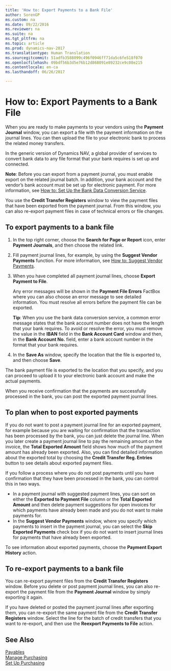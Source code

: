 ```yaml
---
title: 'How to: Export Payments to a Bank File'
author: SorenGP
ms.custom: na
ms.date: 09/22/2016
ms.reviewer: na
ms.suite: na
ms.tgt_pltfrm: na
ms.topic: article
ms.prod: dynamics-nav-2017
ms.translationtype: Human Translation
ms.sourcegitcommit: 51adfb3588099c496f0946ff71da5c6fe518f070
ms.openlocfilehash: 09bdf56b3d5e76b12d868091e89232ce9c08e215
ms.contentlocale: en-ca
ms.lasthandoff: 06/26/2017

---
```


# <a name="how-to-export-payments-to-a-bank-file"></a>How to: Export Payments to a Bank File
When you are ready to make payments to your vendors using the **Payment Journal** window, you can export a file with the payment information on the journal lines. You can then upload the file to your electronic bank to process the related money transfers.

In the generic version of Dynamics NAV, a global provider of services to convert bank data to any file format that your bank requires is set up and connected.

**Note**: Before you can export from a payment journal, you must enable export on the related journal batch. In addition, your bank account and the vendor’s bank account must be set up for electronic payment. For more information, see [How to: Set Up the Bank Data Conversion Service](bank-how-setup-bank-data-conversion-service.md).

You use the **Credit Transfer Registers** window to view the payment files that have been exported from the payment journal. From this window, you can also re-export payment files in case of technical errors or file changes.

## <a name="to-export-payments-to-a-bank-file"></a>To export payments to a bank file
1. In the top right corner, choose the **Search for Page or Report** icon, enter **Payment Journals**, and then choose the related link.
2. Fill payment journal lines, for example, by using the **Suggest Vendor Payments** function. For more information, see [How to: Suggest Vendor Payments](payables-how-suggest-vendor-payments.md).  
3. When you have completed all payment journal lines, choose **Export Payment to File**.

    Any error messages will be shown in the **Payment File Errors** FactBox where you can also choose an error message to see detailed information. You must resolve all errors before the payment file can be exported.

    **Tip**: When you use the bank data conversion service, a common error message states that the bank account number does not have the length that your bank requires. To avoid or resolve the error, you must remove the value in the **IBAN** field in the **Bank Account Card** window and then, in the **Bank Account No.** field, enter a bank account number in the format that your bank requires.
4. In the **Save As** window, specify the location that the file is exported to, and then choose **Save**.

The bank payment file is exported to the location that you specify, and you can proceed to upload it to your electronic bank account and make the actual payments.

When you receive confirmation that the payments are successfully processed in the bank, you can post the exported payment journal lines.

## <a name="to-plan-when-to-post-exported-payments"></a>To plan when to post exported payments
If you do not want to post a payment journal line for an exported payment, for example because you are waiting for confirmation that the transaction has been processed by the bank, you can just delete the journal line. When you later create a payment journal line to pay the remaining amount on the invoice, the **Total Exported Amount** field shows how much of the payment amount has already been exported. Also, you can find detailed information about the exported total by choosing the **Credit Transfer Reg. Entries** button to see details about exported payment files.

If you follow a process where you do not post payments until you have confirmation that they have been processed in the bank, you can control this in two ways.

* In a payment journal with suggested payment lines, you can sort on either the **Exported to Payment File** column or the **Total Exported Amount** and then delete payment suggestions for open invoices for which payments have already been made and you do not want to make payments for.
* In the **Suggest Vendor Payments** window, where you specify which payments to insert in the payment journal, you can select the **Skip Exported Payments** check box if you do not want to insert journal lines for payments that have already been exported.

To see information about exported payments, choose the **Payment Export History** action.

## <a name="to-re-export-payments-to-a-bank-file"></a>To re-export payments to a bank file
You can re-export payment files from the **Credit Transfer Registers** window. Before you delete or post payment journal lines, you can also re-export the payment file from the **Payment Journal** window by simply exporting it again.

If you have deleted or posted the payment journal lines after exporting them, you can re-export the same payment file from the **Credit Transfer Registers** window. Select the line for the batch of credit transfers that you want to re-export, and then use the **Reexport Payments to File** action.

## <a name="see-also"></a>See Also
[Payables](payables-manage-payables.md)  
[Manage Purchasing](purchasing-manage-purchasing.md)  
[Set Up Purchasing](purchasing-setup-purchasing.md)

